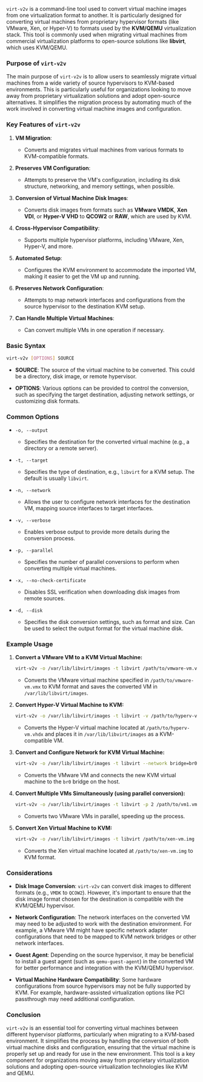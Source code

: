 `virt-v2v` is a command-line tool used to convert virtual machine images from one virtualization format to another. It is particularly designed for converting virtual machines from proprietary hypervisor formats (like VMware, Xen, or Hyper-V) to formats used by the **KVM/QEMU** virtualization stack. This tool is commonly used when migrating virtual machines from commercial virtualization platforms to open-source solutions like **libvirt**, which uses KVM/QEMU.

### Purpose of `virt-v2v`

The main purpose of `virt-v2v` is to allow users to seamlessly migrate virtual machines from a wide variety of source hypervisors to KVM-based environments. This is particularly useful for organizations looking to move away from proprietary virtualization solutions and adopt open-source alternatives. It simplifies the migration process by automating much of the work involved in converting virtual machine images and configuration.

### Key Features of `virt-v2v`

1. **VM Migration**:
   - Converts and migrates virtual machines from various formats to KVM-compatible formats.
   
2. **Preserves VM Configuration**:
   - Attempts to preserve the VM's configuration, including its disk structure, networking, and memory settings, when possible.

3. **Conversion of Virtual Machine Disk Images**:
   - Converts disk images from formats such as **VMware VMDK**, **Xen VDI**, or **Hyper-V VHD** to **QCOW2** or **RAW**, which are used by KVM.

4. **Cross-Hypervisor Compatibility**:
   - Supports multiple hypervisor platforms, including VMware, Xen, Hyper-V, and more.

5. **Automated Setup**:
   - Configures the KVM environment to accommodate the imported VM, making it easier to get the VM up and running.

6. **Preserves Network Configuration**:
   - Attempts to map network interfaces and configurations from the source hypervisor to the destination KVM setup.

7. **Can Handle Multiple Virtual Machines**:
   - Can convert multiple VMs in one operation if necessary.

### Basic Syntax
```bash
virt-v2v [OPTIONS] SOURCE
```

- **SOURCE**: The source of the virtual machine to be converted. This could be a directory, disk image, or remote hypervisor.
  
- **OPTIONS**: Various options can be provided to control the conversion, such as specifying the target destination, adjusting network settings, or customizing disk formats.

### Common Options

- `-o, --output`
  - Specifies the destination for the converted virtual machine (e.g., a directory or a remote server).

- `-t, --target`
  - Specifies the type of destination, e.g., `libvirt` for a KVM setup. The default is usually `libvirt`.

- `-n, --network`
  - Allows the user to configure network interfaces for the destination VM, mapping source interfaces to target interfaces.

- `-v, --verbose`
  - Enables verbose output to provide more details during the conversion process.

- `-p, --parallel`
  - Specifies the number of parallel conversions to perform when converting multiple virtual machines.

- `-x, --no-check-certificate`
  - Disables SSL verification when downloading disk images from remote sources.

- `-d, --disk`
  - Specifies the disk conversion settings, such as format and size. Can be used to select the output format for the virtual machine disk.

### Example Usage

1. **Convert a VMware VM to a KVM Virtual Machine:**
   ```bash
   virt-v2v -o /var/lib/libvirt/images -t libvirt /path/to/vmware-vm.vmx
   ```
   - Converts the VMware virtual machine specified in `/path/to/vmware-vm.vmx` to KVM format and saves the converted VM in `/var/lib/libvirt/images`.

2. **Convert Hyper-V Virtual Machine to KVM:**
   ```bash
   virt-v2v -o /var/lib/libvirt/images -t libvirt -v /path/to/hyperv-vm.vhdx
   ```
   - Converts the Hyper-V virtual machine located at `/path/to/hyperv-vm.vhdx` and places it in `/var/lib/libvirt/images` as a KVM-compatible VM.

3. **Convert and Configure Network for KVM Virtual Machine:**
   ```bash
   virt-v2v -o /var/lib/libvirt/images -t libvirt --network bridge=br0 /path/to/vmware-vm.vmx
   ```
   - Converts the VMware VM and connects the new KVM virtual machine to the `br0` bridge on the host.

4. **Convert Multiple VMs Simultaneously (using parallel conversion):**
   ```bash
   virt-v2v -o /var/lib/libvirt/images -t libvirt -p 2 /path/to/vm1.vmx /path/to/vm2.vmx
   ```
   - Converts two VMware VMs in parallel, speeding up the process.

5. **Convert Xen Virtual Machine to KVM:**
   ```bash
   virt-v2v -o /var/lib/libvirt/images -t libvirt /path/to/xen-vm.img
   ```
   - Converts the Xen virtual machine located at `/path/to/xen-vm.img` to KVM format.

### Considerations

- **Disk Image Conversion**: `virt-v2v` can convert disk images to different formats (e.g., `VMDK` to `QCOW2`). However, it's important to ensure that the disk image format chosen for the destination is compatible with the KVM/QEMU hypervisor.
  
- **Network Configuration**: The network interfaces on the converted VM may need to be adjusted to work with the destination environment. For example, a VMware VM might have specific network adapter configurations that need to be mapped to KVM network bridges or other network interfaces.

- **Guest Agent**: Depending on the source hypervisor, it may be beneficial to install a guest agent (such as `qemu-guest-agent`) in the converted VM for better performance and integration with the KVM/QEMU hypervisor.

- **Virtual Machine Hardware Compatibility**: Some hardware configurations from source hypervisors may not be fully supported by KVM. For example, hardware-assisted virtualization options like PCI passthrough may need additional configuration.

### Conclusion

`virt-v2v` is an essential tool for converting virtual machines between different hypervisor platforms, particularly when migrating to a KVM-based environment. It simplifies the process by handling the conversion of both virtual machine disks and configuration, ensuring that the virtual machine is properly set up and ready for use in the new environment. This tool is a key component for organizations moving away from proprietary virtualization solutions and adopting open-source virtualization technologies like KVM and QEMU.
